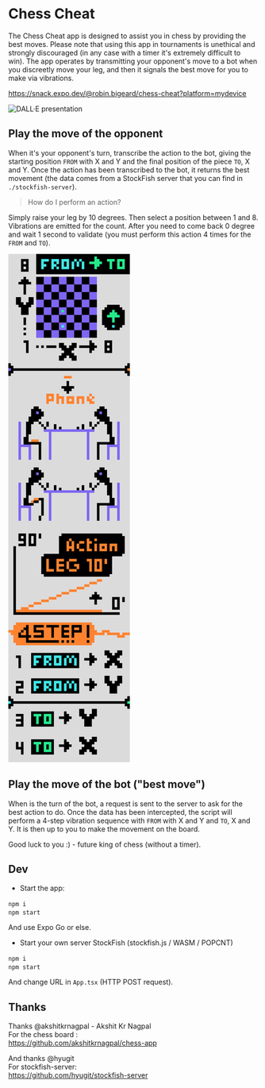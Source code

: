 # Chess Cheat

The Chess Cheat app is designed to assist you in chess by providing the best moves. Please note that using this app in tournaments is unethical and strongly discouraged (in any case with a timer it's extremely difficult to win). The app operates by transmitting your opponent's move to a bot when you discreetly move your leg, and then it signals the best move for you to make via vibrations.

https://snack.expo.dev/@robin.bigeard/chess-cheat?platform=mydevice

![DALL·E presentation](./doc/DALL·E.png)

## Play the move of the opponent

When it's your opponent's turn, transcribe the action to the bot, giving the starting position `FROM` with X and Y and the final position of the piece `TO`, X and Y. Once the action has been transcribed to the bot, it returns the best movement (the data comes from a StockFish server that you can find in `./stockfish-server`). 

> How do I perform an action?  

Simply raise your leg by 10 degrees. Then select a position between 1 and 8. Vibrations are emitted for the count. After you need to come back 0 degree and wait 1 second to validate (you must perform this action 4 times for the `FROM` and `TO`).

![explain](./doc/explain.png)

## Play the move of the bot ("best move")

When is the turn of the bot, a request is sent to the server to ask for the best action to do. Once the data has been intercepted, the script will perform a 4-step vibration sequence with `FROM` with X and Y and `TO`, X and Y. It is then up to you to make the movement on the board. 

Good luck to you :) - future king of chess (without a timer).


## Dev

- Start the app:

`npm i`  
`npm start`

And use Expo Go or else.

- Start your own server StockFish (stockfish.js / WASM / POPCNT)

`npm i`  
`npm start`

And change URL in `App.tsx` (HTTP POST request).


## Thanks

Thanks @akshitkrnagpal - Akshit Kr Nagpal  
For the chess board :  
https://github.com/akshitkrnagpal/chess-app

And thanks @hyugit  
For stockfish-server:  
https://github.com/hyugit/stockfish-server
